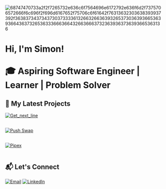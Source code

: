 ![68747470733a2f2f7265732e636c6f7564696e6172792e636f6d2f7375706572666f6c696f2f696d6167652f75706c6f61642f76313632303638393937392f363837343734373037333361326632663639326537303639366536393664363732653633366636643266366637323639363736393665363136](https://user-images.githubusercontent.com/58959408/232639433-cb0aea21-66f0-4508-a771-85e2089c5a87.gif)

<h1>Hi, I'm Simon! <br/><br/>🎓 Aspiring Software Engineer | Learner</a> | Problem Solver</a></h1>

## 🚀 My Latest Projects  

[![Get_next_line](https://github-readme-stats.vercel.app/api/pin/?username=Simonnawara&repo=Get_Next_line&theme=dracula&v=1)](https://github.com/Simonnawara/get_next_line)
<br/> <br/>

[![Push Swap](https://github-readme-stats.vercel.app/api/pin/?username=Simonnawara&repo=Push_Swap&theme=dracula&v=1)](https://github.com/Simonnawara/push_swap)
<br/> <br/>

[![Pipex](https://github-readme-stats.vercel.app/api/pin/?username=Simonnawara&repo=Pipex&theme=dracula&v=1)](https://github.com/Simonnawara/pipex)
<br/> <br/>

##   


## 📬 Let's Connect

[![Email](https://img.shields.io/badge/-Email-D14836?style=flat-square&logo=gmail&logoColor=white)](mailto:sim.nawara@gmail.com)
[![LinkedIn](https://img.shields.io/badge/-LinkedIn-blue?style=flat-square&logo=linkedin)](https://www.linkedin.com/in/simon-nawara-24762a2b6/)  
